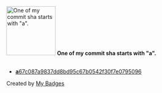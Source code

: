 <img src="https://github.com/my-badges/my-badges/blob/master/src/all-badges/abc-commit/a-commit.png?raw=true" alt="One of my commit sha starts with &quot;a&quot;." title="One of my commit sha starts with &quot;a&quot;." width="128">
<strong>One of my commit sha starts with &quot;a&quot;.</strong>
<br><br>

- <a href="https://github.com/nexeck/t1-sim/commit/a67c087a9837dd8bd95c67b0542f30f7e0795096"><strong>a</strong>67c087a9837dd8bd95c67b0542f30f7e0795096</a>


Created by <a href="https://github.com/my-badges/my-badges">My Badges</a>